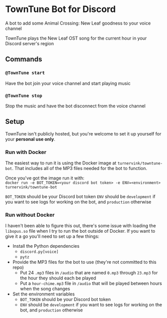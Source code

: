 # TownTune Bot for Discord
A bot to add some Animal Crossing: New Leaf goodness to your voice channel

TownTune plays the New Leaf OST song for the current hour in your Discord server's region

## Commands
### `@TownTune start` 
Have the bot join your voice channel and start playing music

### `@TownTune stop`
Stop the music and have the bot disconnect from the voice channel

## Setup
TownTune isn't publicly hosted, but you're welcome to set it up yourself for your **personal use only**.

### Run with Docker
The easiest way to run it is using the Docker image at `turnervink/towntune-bot`.
That includes all of the MP3 files needed for the bot to function.

Once you've got the image run it with:  
`docker run -e BOT_TOKEN=<your discord bot token> -e ENV=<environment> turnervink/towntune-bot`

`BOT_TOKEN` should be your Discord bot token
`ENV` should be `development` if you want to see logs for working on the bot, and `production` otherwise

### Run without Docker
I haven't been able to figure this out, there's some issue with loading the `libopus.so` file
when I try to run the bot outside of Docker. If you want to give it a go you'll need to set up a few things:

- Install the Python dependencies
    - `discord.py[voice]`
    - `pytz`
- Provide the MP3 files for the bot to use (they're not committed to this repo)
    - Put 24 `.mp3` files in `/audio` that are named `0.mp3` through `23.mp3` for the hour they should each be played
    - Put a `hour-chime.mp3` file in `/audio` that will be played between hours when the song changes
- Set the environment variables
    - `BOT_TOKEN` should be your Discord bot token
    - `ENV` should be `development` if you want to see logs for working on the bot, and `production` otherwise
